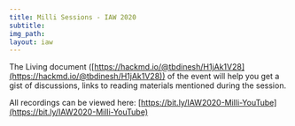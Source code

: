 ```yaml
---
title: Milli Sessions - IAW 2020
subtitle: 
img_path: 
layout: iaw
---
```



The Living document ([https://hackmd.io/@tbdinesh/H1jAk1V28](https://hackmd.io/@tbdinesh/H1jAk1V28)) of the event will help you get a gist of discussions, links to reading materials mentioned during the session.

All recordings can be viewed here: [https://bit.ly/IAW2020-Milli-YouTube](https://bit.ly/IAW2020-Milli-YouTube)


